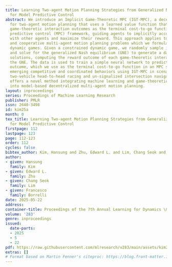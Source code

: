 ```yaml
---
title: Learning Two-agent Motion Planning Strategies from Generalized Nash Equilibrium
  for Model Predictive Control
abstract: We introduce an Implicit Game-Theoretic MPC (IGT-MPC), a decentralized algorithm
  for two-agent motion planning that uses a learned value function that predicts the
  game-theoretic interaction outcomes as the terminal cost-to-go function in a model
  predictive control (MPC) framework, guiding agents to implicitly account for interactions
  with other agents and maximize their reward. This approach applies to competitive
  and cooperative multi-agent motion planning problems which we formulate as constrained
  dynamic games. Given a constrained dynamic game, we randomly sample initial conditions
  and solve for the generalized Nash equilibrium (GNE) to generate a dataset of GNE
  solutions, computing the reward outcome of each game-theoretic interaction from
  the GNE. The data is used to train a simple neural network to predict the reward
  outcome, which we use as the terminal cost-to-go function in an MPC scheme. We showcase
  emerging competitive and coordinated behaviors using IGT-MPC in scenarios such as
  two-vehicle head-to-head racing and un-signalized intersection navigation. IGT-MPC
  offers a novel method integrating machine learning and game-theoretic reasoning
  into model-based decentralized multi-agent motion planning.
layout: inproceedings
series: Proceedings of Machine Learning Research
publisher: PMLR
issn: 2640-3498
id: kim25a
month: 0
tex_title: Learning Two-agent Motion Planning Strategies from Generalized Nash Equilibrium
  for Model Predictive Control
firstpage: 112
lastpage: 123
page: 112-123
order: 112
cycles: false
bibtex_author: Kim, Hansung and Zhu, Edward L. and Lim, Chang Seok and Borrelli, Francesco
author:
- given: Hansung
  family: Kim
- given: Edward L.
  family: Zhu
- given: Chang Seok
  family: Lim
- given: Francesco
  family: Borrelli
date: 2025-05-22
address:
container-title: Proceedings of the 7th Annual Learning for Dynamics \& Control Conference
volume: '283'
genre: inproceedings
issued:
  date-parts:
  - 2025
  - 5
  - 22
pdf: https://raw.githubusercontent.com/mlresearch/v283/main/assets/kim25a/kim25a.pdf
extras: []
# Format based on Martin Fenner's citeproc: https://blog.front-matter.io/posts/citeproc-yaml-for-bibliographies/
---
```

